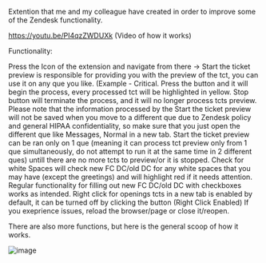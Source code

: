 Extention that me and my colleague have created in order to improve some of the Zendesk functionality.

https://youtu.be/PI4qzZWDUXk (Video of how it works)

Functionality:

Press the Icon of the extension and navigate from there ->
Start the ticket preview is responsible for providing you with the preview of the tct, you can use it on any que you like. (Example - Critical. Press the button and it will begin the process, every processed tct will be highlighted in yellow.
Stop button will terminate the process, and it will no longer process tcts preview.
Please note that the information processed by the Start the ticket preview will not be saved when you move to a different que due to Zendesk policy and general HIPAA confidentiality, so make sure that you just open the different que like Messages, Normal in a new tab.
Start the ticket preview can be ran only on 1 que (meaning it can process tct preview only from 1 que simultaneously, do not attempt to run it at the same time in 2 different ques)  untill there are no more tcts to preview/or it is stopped.
Check for white Spaces will check new FC DC/old DC for any white spaces that you may have (except the greetings) and will highlight red if it needs attention.
Regular functionality for filling out new FC DC/old DC with checkboxes works as intended.
Right click for openings tcts in a new tab is enabled by default, it can be turned off by clicking the button (Right Click Enabled)
If you exeprience issues, reload the browser/page or close it/reopen.


There are also more functions, but here is the general scoop of how it works.

![image](https://github.com/Serpantiner/Zendesk_Extension/assets/85799080/675166e7-726a-47e7-9a78-c134a88ed0d4)
